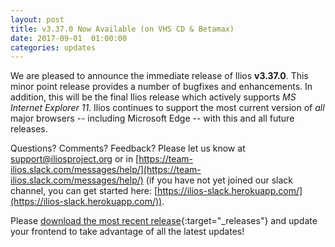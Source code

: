 ```yaml
---
layout: post
title: v3.37.0 Now Available (on VHS CD & Betamax)
date: 2017-09-01  01:00:00
categories: updates
---
```


We are pleased to announce the immediate release of Ilios **v3.37.0**. This minor point release provides a number of bugfixes and enhancements. In addition, this will be the final Ilios release which actively supports *MS Internet Explorer 11*. Ilios continues to support the most current version of *all* major browsers -- including Microsoft Edge -- with this and all future releases.

Questions? Comments? Feedback? Please let us know at [support@iliosproject.org](mailto:support@iliosproject.org) or in [https://team-ilios.slack.com/messages/help/](https://team-ilios.slack.com/messages/help/) (if you have not yet joined our slack channel, you can get started here: [https://ilios-slack.herokuapp.com/](https://ilios-slack.herokuapp.com/)).

Please [download the most recent release](https://www.github.com/ilios/ilios/releases/latest){:target="_releases"} and update your frontend to take advantage of all the latest updates!
